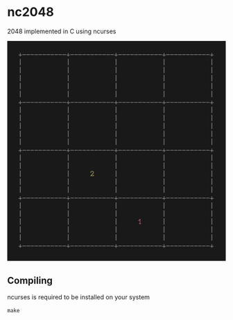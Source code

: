 # nc2048

2048 implemented in C using ncurses

![img](./img/screenshot.png)

## Compiling

ncurses is required to be installed on your system

```shell
make
```
